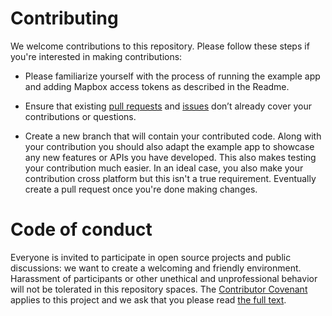 # Contributing

We welcome contributions to this repository. Please follow these steps if you're interested in making contributions:

- Please familiarize yourself with the process of running the example app and adding Mapbox access tokens as described in the Readme. 

- Ensure that existing [pull requests](https://github.com/ghalestrilo/maps/pulls) and [issues](https://github.com/ghalestrilo/maps/issues) don’t already cover your contributions or questions.

- Create a new branch that will contain your contributed code. Along with your contribution you should also adapt the example app to showcase any new features or APIs you have developed. This also makes testing your contribution much easier. In an ideal case, you also make your contribution cross platform but this isn't a true requirement. Eventually create a pull request once you're done making changes.

# Code of conduct
Everyone is invited to participate in open source projects and public discussions: we want to create a welcoming and friendly environment. Harassment of participants or other unethical and unprofessional behavior will not be tolerated in this repository spaces. The [Contributor Covenant](http://contributor-covenant.org) applies to this project and we ask that you please read [the full text](http://contributor-covenant.org/version/1/2/0/).

